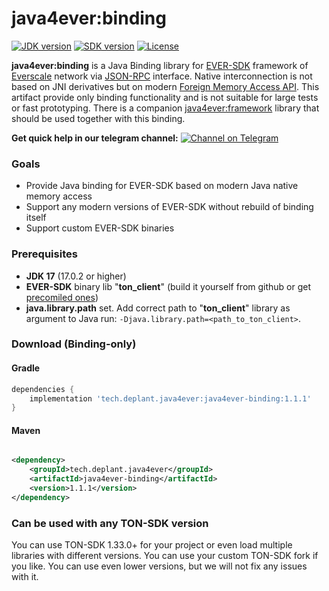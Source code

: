# java4ever:binding

[![JDK version](https://img.shields.io/badge/Java-17.0.2+-green.svg)](https://shields.io/)
[![SDK version](https://img.shields.io/badge/TON%20SDK-v1.33.0+-orange)](https://github.com/tonlabs/TON-SDK/tree/1.28.0)
[![License](https://img.shields.io/badge/License-Apache%202.0-brown.svg)](https://shields.io/)

**java4ever:binding** is a Java Binding library for 
[EVER-SDK](https://github.com/tonlabs/ever-sdk) framework of 
[Everscale](https://everscale.network/) network via 
[JSON-RPC](https://github.com/tonlabs/ever-sdk/blob/master/docs/for-binding-developers/json_interface.md) interface. 
Native interconnection is not based on JNI derivatives but on
modern [Foreign Memory Access API](https://openjdk.java.net/jeps/393). 
This artifact provide only binding functionality and is not suitable for large tests or fast prototyping. 
There is a companion [java4ever:framework](https://github.com/deplant/java4ever-framework) library that should be used together with this binding. 

**Get quick help in our telegram
channel:** [![Channel on Telegram](https://img.shields.io/badge/chat-on%20telegram-9cf.svg)](https://t.me/deplant\_chat)

### Goals

* Provide Java binding for EVER-SDK based on modern Java native memory access
* Support any modern versions of EVER-SDK without rebuild of binding itself
* Support custom EVER-SDK binaries

### Prerequisites

* **JDK 17** (17.0.2 or higher)
* **EVER-SDK** binary lib "**ton_client**" (build it yourself from github or get [precomiled ones](https://github.com/tonlabs/ever-sdk/blob/master/README.md#download-precompiled-binaries))
* **java.library.path** set. Add correct path to "**ton_client**" library as argument to Java run: `-Djava.library.path=<path_to_ton_client>`.


### Download (Binding-only)

#### Gradle

```groovy
dependencies {
    implementation 'tech.deplant.java4ever:java4ever-binding:1.1.1'
}
```

#### Maven

```xml

<dependency>
    <groupId>tech.deplant.java4ever</groupId>
    <artifactId>java4ever-binding</artifactId>
    <version>1.1.1</version>
</dependency>
```

### Can be used with any TON-SDK version

You can use TON-SDK 1.33.0+ for your project or even load multiple libraries with different versions. You can use your
custom TON-SDK fork if you like. You can use even lower versions, but we will not fix any issues with it.